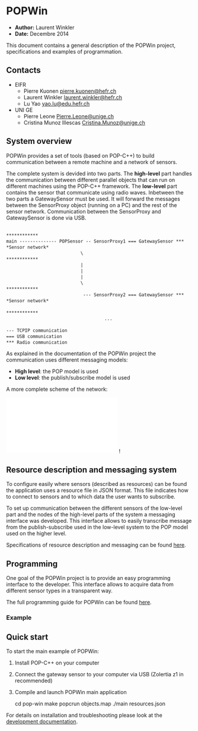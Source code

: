 POPWin
======
- **Author:** Laurent Winkler
- **Date:**   Decembre 2014

This document contains a general description of the POPWin project, specifications and examples of programmation. 

Contacts
--------
- EIFR
	- Pierre Kuonen <pierre.kuonen@hefr.ch>
	- Laurent Winkler <laurent.winkler@hefr.ch>
	- Lu Yao <yao.lu@edu.hefr.ch>
- UNI GE
	- Pierre Leone <Pierre.Leone@unige.ch>
	- Cristina Munoz Illescas <Cristina.Munoz@unige.ch>

System overview
---------------
POPWin provides a set of tools (based on POP-C++) to build communication between a remote machine and a network of sensors. 

The complete system is devided into two parts. The **high-level** part handles the communication between different parallel objects that can run on different machines using the POP-C++ framework. The **low-level** part contains the sensor that communicate using radio waves. Inbetween the two parts a GatewaySensor must be used. It will forward the messages between the SensorProxy object (running on a PC) and the rest of the sensor network. Communication between the SensorProxy and GatewaySensor is done via USB.


	                                                                        ************
	main -------------- POPSensor -- SensorProxy1 === GatewaySensor ***   *Sensor network*
	                            \                                           ************  
	                            |                                           
	                            |
	                            |                                                         
	                            \                                           ************  
	                             --- SensorProxy2 === GatewaySensor ***   *Sensor network*
	                                                                        ************
	                                     ...

	--- TCPIP communication
	=== USB communication
	*** Radio communication

As explained in the documentation of the POPWin project the communication uses different messaging models:
- **High level**: the POP model is used
- **Low level**: the publish/subscribe model is used

A more complete scheme of the network:

![POPWin architecture](POPWINarchi.pdf "POPWin architecture") !

Resource description and messaging system
-----------------------------------------
To configure easily where sensors (described as resources) can be found the application uses a resource file in JSON format. This file indicates how to connect to sensors and to which data the user wants to subscribe.

To set up communication between the different sensors of the low-level part and the nodes of the high-level parts of the system a messaging interface was developed. This interface allows to easily transcribe message from the publish-subscribe used in the low-level system to the POP model used on the higher level.

Specifications of resource description and messaging can be found [here](SPECIFICATIONS.md). 


Programming
-----------
One goal of the POPWin project is to provide an easy programming interface to the developer. This interface allows to acquire data from different sensor types in a transparent way.

The full programming guide for POPWin can be found [here](PROGRAMMING.md). 

### Example



Quick start
-----------
To start the main example of POPWin:

1. Install POP-C++ on your computer
2. Connect the gateway sensor to your computer via USB (Zolertia z1 in recommended)
3. Compile and launch POPWin main application

	cd pop-win
	make
	popcrun objects.map ./main resources.json

For details on installation and troubleshooting please look at the [development documentation](INSTALL.md). 

